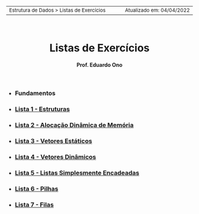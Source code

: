 <table>
<tr>
<td align="left" width="8000">
<small>Estrutura de Dados > Listas de Exercícios</small>
</td>
<td align="right">
<small>Atualizado&nbsp;em:&nbsp;04/04/2022</small>
</td>
</tr>
</table>

<br>

<h1 align="center">
Listas de Exercícios
</h1>
<h4 align="center">
Prof. Eduardo Ono
</h4>

<br>

* ### Fundamentos

* ### [Lista 1 - Estruturas](./lista-01-estruturas/lista-01.md)

* ### [Lista 2 - Alocação Dinâmica de Memória](./lista-02-alocacao-dinamica-de-memoria/lista-02.md)

* ### [Lista 3 - Vetores Estáticos](./lista-03-vetores-estaticos/lista-03.md)

* ### [Lista 4 - Vetores Dinâmicos](./lista-04-vetores-dinamicos/lista-04.md)

* ### [Lista 5 - Listas Simplesmente Encadeadas](./lista-05-listas-simplesmente-encadeadas/lista-05.md)

* ### [Lista 6 - Pilhas](./lista-06-pilhas/lista-06.md)

* ### [Lista 7 - Filas](./lista-07-filas/lista-07.md)

<br>
